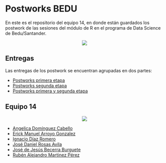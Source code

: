 # Postworks BEDU
En este es el repositorio del equipo 14, en donde están guardados los postwork de las sesiones del módulo de R en el programa de Data Science de Bedu/Santander.
<p align="center"><img src="https://media.giphy.com/media/7c8QeB0VMddFOuu4iR/giphy.gif" /></p>

## Entregas
Las entregas de los postwork se encuentran agrupadas en dos partes:

- [Postworks primera etapa](primera-etapa.md)
- [Postworks segunda etapa](segunda-etapa.md)
- [Postworks primera y segunda etapa](postworks-full.md)

## Equipo 14
<p align="center"><img src="img/giphy.gif" /></p>

- [Angelica Domínguez Cabello](https://github.com/AngelicaDC)
- [Erick Manuel Arroyo Gonzalez](https://github.com/Erick-INCS)
- [Ignacio Díaz Romero](https://github.com/Forever-D14)
- [José Daniel Rosas Avila](https://github.com/DanielR59)
- [José de Jesús Becerra Burguete](https://github.com/Burguete9)
- [Rubén Alejandro Martinez Pérez](https://github.com/AngelicaDC/Postworks_BEDU)